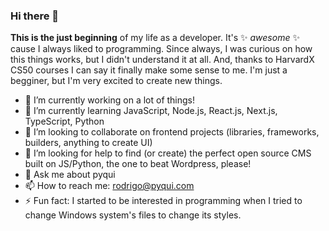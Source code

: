 ### Hi there 👋

**This is the just beginning** of my life as a developer. It's ✨ _awesome_ ✨ cause I always liked to programming. Since always, I was curious on how this things works, but I didn't understand it at all. And, thanks to HarvardX CS50 courses I can say it finally make some sense to me. I'm just a begginer, but I'm very excited to create new things.

- 🔭 I’m currently working on a lot of things!
- 🌱 I’m currently learning JavaScript, Node.js, React.js, Next.js, TypeScript, Python
- 👯 I’m looking to collaborate on frontend projects (libraries, frameworks, builders, anything to create UI)
- 🤔 I’m looking for help to find (or create) the perfect open source CMS built on JS/Python, the one to beat Wordpress, please!
- 💬 Ask me about pyqui
- 📫 How to reach me: rodrigo@pyqui.com
- ⚡ Fun fact: I started to be interested in programming when I tried to change Windows system's files to change its styles.
